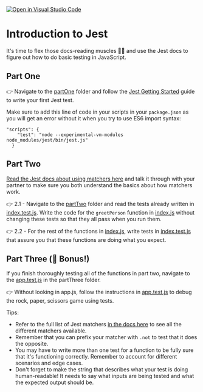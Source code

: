 [![Open in Visual Studio Code](https://classroom.github.com/assets/open-in-vscode-f059dc9a6f8d3a56e377f745f24479a46679e63a5d9fe6f495e02850cd0d8118.svg)](https://classroom.github.com/online_ide?assignment_repo_id=6616227&assignment_repo_type=AssignmentRepo)
# Introduction to Jest

It's time to flex those docs-reading muscles 💪📖 and use the Jest docs to figure out how to do basic testing in JavaScript.

## Part One

👉 Navigate to the [partOne](./partOne/) folder and follow the [Jest Getting Started](https://jestjs.io/docs/en/getting-started) guide to write your first Jest test.

Make sure to add this line of code in your scripts in your `package.json` as you will get an error without it when you try to use ES6 import syntax:
```
"scripts": {
    "test": "node --experimental-vm-modules node_modules/jest/bin/jest.js"
  }
```

## Part Two

[Read the Jest docs about using matchers here](https://jestjs.io/docs/en/using-matchers) and talk it through with your partner to make sure you both understand the basics about how matchers work.

👉 2.1 - Navigate to the [partTwo](./partTwo/) folder and read the tests already written in [index.test.js](./partTwo/index.test.js). Write the code for the `greetPerson` function in [index.js](./partTwo/index.js) without changing these tests so that they all pass when you run them.

👉 2.2 - For the rest of the functions in [index.js](./partTwo/index.js), write tests in [index.test.js](./partTwo/index.test.js) that assure you that these functions are doing what you expect.

## Part Three (🌟 Bonus!)

If you finish thoroughly testing all of the functions in part two, navigate to the [app.test.js](./partThree/app.test.js) in the partThree folder.

👉 Without looking in app.js, follow the instructions in [app.test.js](./partThree/app.test.js) to debug the rock, paper, scissors game using tests.

Tips:

- Refer to the full list of Jest matchers [in the docs here](https://jestjs.io/docs/en/expect) to see all the different matchers available.
- Remember that you can prefix your matcher with `.not` to test that it does the opposite.
- You may have to write more than one test for a function to be fully sure that it's functioning correctly. Remember to account for different scenarios and edge cases.
- Don't forget to make the string that describes what your test is doing human-readable! It needs to say what inputs are being tested and what the expected output should be.
